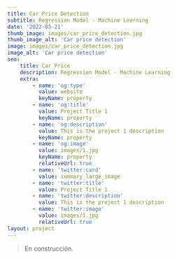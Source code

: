```yaml
---
title: Car Price Detection
subtitle: Regression Model - Machine Learning
date: '2022-03-21'
thumb_image: images/car_price_detection.jpg
thumb_image_alt: 'Car price detection'
image: images/car_price_detection.jpg
image_alt: 'Car price detection'
seo:
    title: Car Price
    description: Regression Model - Machine Learning
    extra:
        - name: 'og:type'
          value: website
          keyName: property
        - name: 'og:title'
          value: Project Title 1
          keyName: property
        - name: 'og:description'
          value: This is the project 1 description
          keyName: property
        - name: 'og:image'
          value: images/1.jpg
          keyName: property
          relativeUrl: true
        - name: 'twitter:card'
          value: summary_large_image
        - name: 'twitter:title'
          value: Project Title 1
        - name: 'twitter:description'
          value: This is the project 1 description
        - name: 'twitter:image'
          value: images/1.jpg
          relativeUrl: true
layout: project
---
```


> En construcción.
